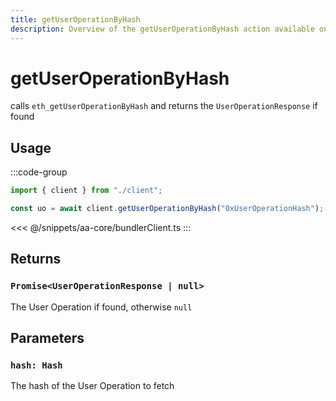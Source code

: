 ```yaml
---
title: getUserOperationByHash
description: Overview of the getUserOperationByHash action available on the BundlerClient
---
```


# getUserOperationByHash

calls `eth_getUserOperationByHash` and returns the `UserOperationResponse` if found

## Usage

:::code-group

```ts [example.ts]
import { client } from "./client";

const uo = await client.getUserOperationByHash("0xUserOperationHash");
```

<<< @/snippets/aa-core/bundlerClient.ts
:::

## Returns

### `Promise<UserOperationResponse | null>`

The User Operation if found, otherwise `null`

## Parameters

### `hash: Hash`

The hash of the User Operation to fetch
